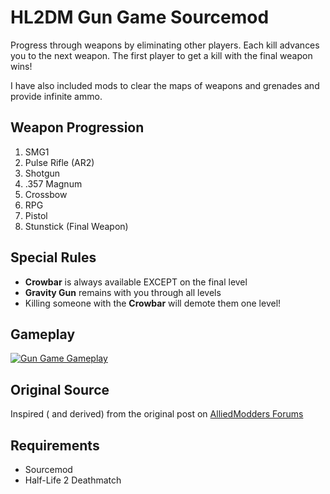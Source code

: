 # HL2DM Gun Game Sourcemod

Progress through weapons by eliminating other players. Each kill advances you to the next weapon. The first player to get a kill with the final weapon wins!

I have also included mods to clear the maps of weapons and grenades and provide infinite ammo. 
## Weapon Progression

1. SMG1
2. Pulse Rifle (AR2)
3. Shotgun
4. .357 Magnum
5. Crossbow
6. RPG
7. Pistol
8. Stunstick (Final Weapon)

## Special Rules

- **Crowbar** is always available EXCEPT on the final level
- **Gravity Gun** remains with you through all levels
- Killing someone with the **Crowbar** will demote them one level!

## Gameplay 

[![Gun Game Gameplay](https://streamable.com/ppf821)](https://streamable.com/ppf821)

## Original Source

Inspired ( and derived) from the original post on [AlliedModders Forums](https://forums.alliedmods.net/showthread.php?p=2803056)

## Requirements

- Sourcemod
- Half-Life 2 Deathmatch

